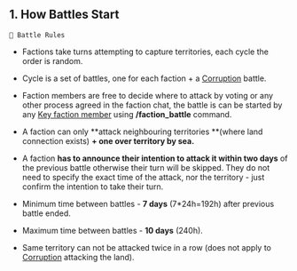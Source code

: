 ## 1. How Battles Start

`📑 Battle Rules`

- Factions take turns attempting to capture territories, each cycle the order is random.

- Cycle is a set of battles, one for each faction + a [Corruption](../rules/rules_09_corruption.md) battle.

- Faction members are free to decide where to attack by voting or any other process agreed in the faction chat, the battle is can be started by any [Key faction member](../rules/rules_07_key_members.md) using **/faction_battle** command.

- A faction can only **attack neighbouring territories **(where land connection exists) **+ one over territory by sea.**

- A faction **has to announce their intention to attack it within two days** of the previous battle otherwise their turn will be skipped. They do not need to specify the exact time of the attack, nor the territory - just confirm the intention to take their turn.

- Minimum time between battles - **7 days** (7*24h=192h) after previous battle ended.

- Maximum time between battles - **10 days** (240h).

- Same territory can not be attacked twice in a row (does not apply to [Corruption](../rules/rules_09_corruption.md) attacking the land).

<!---
keywords:  
aliases: 
-->